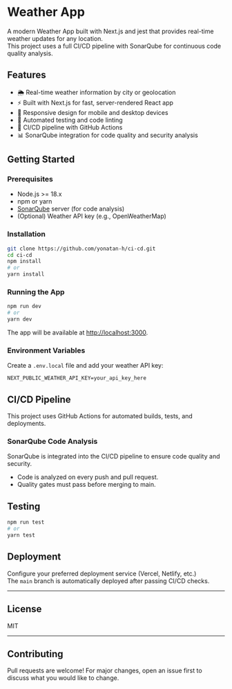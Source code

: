 # Weather App

A modern Weather App built with Next.js and jest that provides real-time weather updates for any location.  
This project uses a full CI/CD pipeline with SonarQube for continuous code quality analysis.

## Features

- 🌦️ Real-time weather information by city or geolocation
- ⚡ Built with Next.js for fast, server-rendered React app
- 📱 Responsive design for mobile and desktop devices
- 🧪 Automated testing and code linting
- 🚀 CI/CD pipeline with GitHub Actions
- 📊 SonarQube integration for code quality and security analysis

## Getting Started

### Prerequisites

- Node.js >= 18.x
- npm or yarn
- [SonarQube](https://www.sonarqube.org/) server (for code analysis)
- (Optional) Weather API key (e.g., OpenWeatherMap)

### Installation

```bash
git clone https://github.com/yonatan-h/ci-cd.git
cd ci-cd
npm install
# or
yarn install
```

### Running the App

```bash
npm run dev
# or
yarn dev
```

The app will be available at [http://localhost:3000](http://localhost:3000).

### Environment Variables

Create a `.env.local` file and add your weather API key:

```env
NEXT_PUBLIC_WEATHER_API_KEY=your_api_key_here
```

## CI/CD Pipeline

This project uses GitHub Actions for automated builds, tests, and deployments.

### SonarQube Code Analysis

SonarQube is integrated into the CI/CD pipeline to ensure code quality and security.

- Code is analyzed on every push and pull request.
- Quality gates must pass before merging to main.


## Testing

```bash
npm run test
# or
yarn test
```

## Deployment

Configure your preferred deployment service (Vercel, Netlify, etc.)  
The `main` branch is automatically deployed after passing CI/CD checks.

---

## License

MIT

---

## Contributing

Pull requests are welcome! For major changes, open an issue first to discuss what you would like to change.

